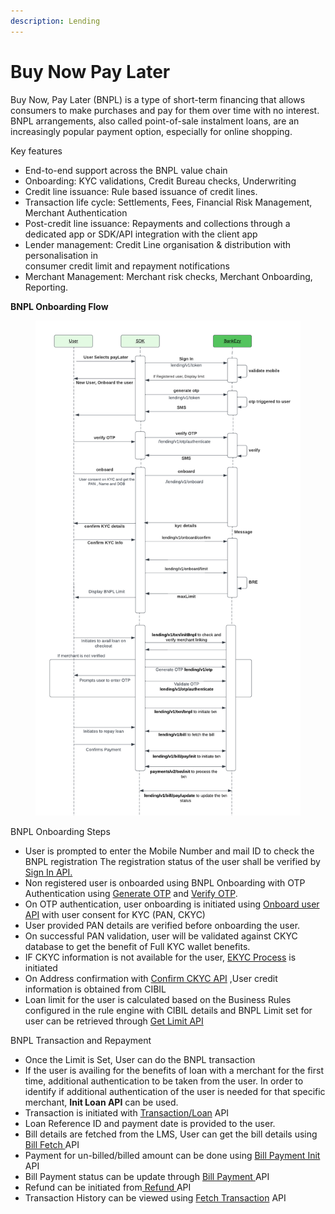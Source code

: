 ```yaml
---
description: Lending
---
```


# Buy Now Pay Later

Buy Now, Pay Later (BNPL) is a type of short-term financing that allows consumers to make purchases and pay for them over time with no interest. BNPL arrangements, also called point-of-sale instalment loans, are an increasingly popular payment option, especially for online shopping.

Key features

* End-to-end support across the BNPL value chain
* Onboarding: KYC validations, Credit Bureau checks, Underwriting
* Credit line issuance: Rule based issuance of credit lines.
* Transaction life cycle: Settlements, Fees, Financial Risk Management, Merchant Authentication
* Post-credit line issuance: Repayments and collections through a dedicated app or SDK/API integration with the client app
* Lender management: Credit Line organisation & distribution with personalisation in \
  consumer credit limit and repayment notifications
* Merchant Management: Merchant risk checks, Merchant Onboarding, Reporting.

**BNPL Onboarding Flow**



<figure><img src="../../../../.gitbook/assets/bnplregistration - External Use.png" alt=""><figcaption></figcaption></figure>

&#x20;

BNPL Onboarding Steps

* User is prompted to enter the Mobile Number and mail ID to check the BNPL registration The registration status of the user shall be verified by[ Sign In API.](onboarding/sign-in.md)
* Non registered user is onboarded using BNPL Onboarding with OTP Authentication using [Generate OTP](onboarding/generate-otp.md) and [Verify OTP](onboarding/verify-otp.md).
* On OTP authentication, user onboarding is initiated using [Onboard user API](onboarding/onboard-user.md) with user consent for KYC (PAN, CKYC)&#x20;
* User provided PAN details are verified before onboarding the user.
* On successful PAN validation, user will be validated against CKYC database to get the benefit of Full KYC wallet benefits.
* IF CKYC information is not available for the user, [EKYC Process](../wallet/wallet-issuance/wallet-creation/api-specification/version-1/customer-on-boarding/api-specification/non-bank-customer-kyc-process/ekyc-process/)  is initiated
* On Address confirmation with [Confirm CKYC API](onboarding/confirm-ckyc.md) ,User credit information is obtained from CIBIL&#x20;
* Loan limit for the user is calculated based on the Business Rules configured in the rule engine with CIBIL details and BNPL Limit set for user can be retrieved through [Get Limit API](onboarding/get-limit.md)



BNPL Transaction and Repayment

* Once the Limit is Set, User can do the BNPL transaction&#x20;
* If the user is availing for the benefits of loan with a merchant for the first time, additional authentication to be taken from the user. In order to identify if additional authentication of the user is needed for that specific merchant, **Init Loan API** can be used.
* Transaction is initiated with [Transaction/Loan](create-loan/transaction-loan.md) API
* Loan Reference ID and payment date is provided to the user.
* Bill details are fetched from the LMS, User can get the bill details using [Bill Fetch ](loan-repayment/bill-fetch.md)API
* Payment for un-billed/billed amount can be done using [Bill Payment Init ](loan-repayment/bill-payment-init.md)API
* Bill Payment status can be update through [Bill Payment ](loan-repayment/bill-payment.md)API&#x20;
* Refund can be initiated from[ Refund ](create-loan/refund.md)API
* Transaction History can be viewed using [Fetch Transaction](../wallet/wallet-transactions/api-specification/version-2/transaction-history/api-specification/fetch-transactions-api.md) API
